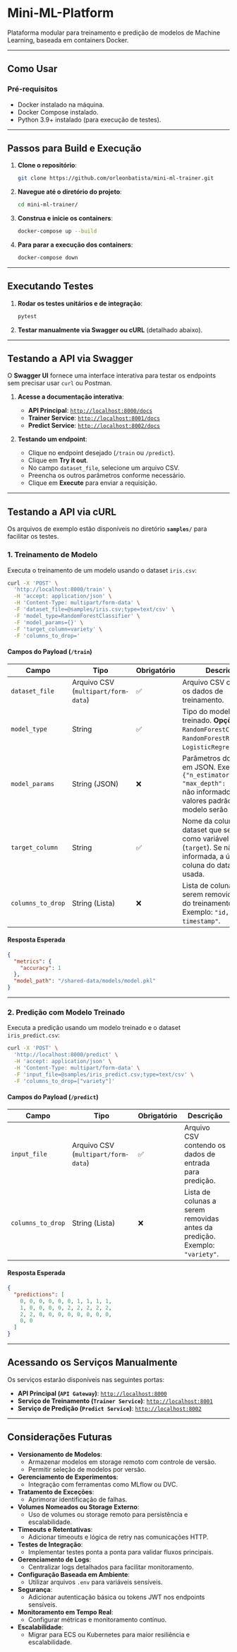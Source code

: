 # **Mini-ML-Platform**

Plataforma modular para treinamento e predição de modelos de Machine Learning, baseada em containers Docker.

---

## **Como Usar**

### **Pré-requisitos**
- Docker instalado na máquina.
- Docker Compose instalado.
- Python 3.9+ instalado (para execução de testes).

---

## **Passos para Build e Execução**

1. **Clone o repositório**:
   ```sh
   git clone https://github.com/orleonbatista/mini-ml-trainer.git
   ```

2. **Navegue até o diretório do projeto**:
   ```sh
   cd mini-ml-trainer/
   ```

3. **Construa e inicie os containers**:
   ```sh
   docker-compose up --build
   ```

4. **Para parar a execução dos containers**:
   ```sh
   docker-compose down
   ```

---

## **Executando Testes**

1. **Rodar os testes unitários e de integração**:
   ```sh
   pytest
   ```

2. **Testar manualmente via Swagger ou cURL** (detalhado abaixo).

---

## **Testando a API via Swagger**

O **Swagger UI** fornece uma interface interativa para testar os endpoints sem precisar usar `curl` ou Postman.

1. **Acesse a documentação interativa**:
   - **API Principal**: [`http://localhost:8000/docs`](http://localhost:8000/docs)
   - **Trainer Service**: [`http://localhost:8001/docs`](http://localhost:8001/docs)
   - **Predict Service**: [`http://localhost:8002/docs`](http://localhost:8002/docs)

2. **Testando um endpoint**:
   - Clique no endpoint desejado (`/train` ou `/predict`).
   - Clique em **Try it out**.
   - No campo `dataset_file`, selecione um arquivo CSV.
   - Preencha os outros parâmetros conforme necessário.
   - Clique em **Execute** para enviar a requisição.

---

## **Testando a API via cURL**

Os arquivos de exemplo estão disponíveis no diretório **`samples/`** para facilitar os testes.

### **1. Treinamento de Modelo**
Executa o treinamento de um modelo usando o dataset `iris.csv`:
```sh
curl -X 'POST' \
  'http://localhost:8000/train' \
  -H 'accept: application/json' \
  -H 'Content-Type: multipart/form-data' \
  -F 'dataset_file=@samples/iris.csv;type=text/csv' \
  -F 'model_type=RandomForestClassifier' \
  -F 'model_params={}' \
  -F 'target_column=variety' \
  -F 'columns_to_drop='
```

#### **Campos do Payload (`/train`)**
| Campo          | Tipo              | Obrigatório | Descrição |
|---------------|------------------|------------|-----------|
| `dataset_file` | Arquivo CSV (`multipart/form-data`) | ✅ | Arquivo CSV contendo os dados de treinamento. |
| `model_type` | String | ✅ | Tipo do modelo a ser treinado. **Opções:** `RandomForestClassifier`, `RandomForestRegressor`, `LogisticRegression`. |
| `model_params` | String (JSON) | ❌ | Parâmetros do modelo em JSON. Exemplo: `{"n_estimators": 100, "max_depth": 10}`. Se não informado, os valores padrão do modelo serão usados. |
| `target_column` | String | ✅ | Nome da coluna do dataset que será usada como variável alvo (`target`). Se não informada, a última coluna do dataset será usada. |
| `columns_to_drop` | String (Lista) | ❌ | Lista de colunas a serem removidas antes do treinamento. Exemplo: `"id, timestamp"`.|

#### **Resposta Esperada**
```json
{
  "metrics": {
    "accuracy": 1
  },
  "model_path": "/shared-data/models/model.pkl"
}
```

---

### **2. Predição com Modelo Treinado**
Executa a predição usando um modelo treinado e o dataset `iris_predict.csv`:
```sh
curl -X 'POST' \
  'http://localhost:8000/predict' \
  -H 'accept: application/json' \
  -H 'Content-Type: multipart/form-data' \
  -F 'input_file=@samples/iris_predict.csv;type=text/csv' \
  -F 'columns_to_drop=["variety"]'
```

#### **Campos do Payload (`/predict`)**
| Campo          | Tipo              | Obrigatório | Descrição |
|---------------|------------------|------------|-----------|
| `input_file` | Arquivo CSV (`multipart/form-data`) | ✅ | Arquivo CSV contendo os dados de entrada para predição. |
| `columns_to_drop` | String (Lista) | ❌ | Lista de colunas a serem removidas antes da predição. Exemplo: `"variety"`. |

#### **Resposta Esperada**
```json
{
  "predictions": [
    0, 0, 0, 0, 0, 0, 1, 1, 1, 1,
    1, 0, 0, 0, 0, 2, 2, 2, 2, 2,
    2, 2, 0, 0, 0, 0, 0, 0, 0, 0,
    0, 0
  ]
}
```

---

## **Acessando os Serviços Manualmente**

Os serviços estarão disponíveis nas seguintes portas:

- **API Principal (`API Gateway`)**: [`http://localhost:8000`](http://localhost:8000)
- **Serviço de Treinamento (`Trainer Service`)**: [`http://localhost:8001`](http://localhost:8001)
- **Serviço de Predição (`Predict Service`)**: [`http://localhost:8002`](http://localhost:8002)

---

## **Considerações Futuras**
- **Versionamento de Modelos**:
  - Armazenar modelos em storage remoto com controle de versão.
  - Permitir seleção de modelos por versão.
- **Gerenciamento de Experimentos**:
  - Integração com ferramentas como MLflow ou DVC.
- **Tratamento de Exceções**:
  - Aprimorar identificação de falhas.
- **Volumes Nomeados ou Storage Externo**:
  - Uso de volumes ou storage remoto para persistência e escalabilidade.
- **Timeouts e Retentativas**:
  - Adicionar timeouts e lógica de retry nas comunicações HTTP.
- **Testes de Integração**:
  - Implementar testes ponta a ponta para validar fluxos principais.
- **Gerenciamento de Logs**:
  - Centralizar logs detalhados para facilitar monitoramento.
- **Configuração Baseada em Ambiente**:
  - Utilizar arquivos `.env` para variáveis sensíveis.
- **Segurança**:
  - Adicionar autenticação básica ou tokens JWT nos endpoints sensíveis.
- **Monitoramento em Tempo Real**:
  - Configurar métricas e monitoramento contínuo.
- **Escalabilidade**:
  - Migrar para ECS ou Kubernetes para maior resiliência e escalabilidade.